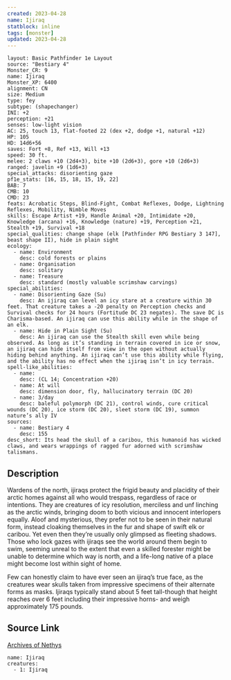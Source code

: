 ```yaml
---
created: 2023-04-28
name: Ijiraq
statblock: inline
tags: [monster]
updated: 2023-04-28
---
```

```statblock
layout: Basic Pathfinder 1e Layout
source: "Bestiary 4"
Monster_CR: 9
name: Ijiraq
Monster_XP: 6400
alignment: CN
size: Medium
type: fey
subtype: (shapechanger)
INI: +2
perception: +21
senses: low-light vision
AC: 25, touch 13, flat-footed 22 (dex +2, dodge +1, natural +12)
HP: 105
HD: 14d6+56
saves: Fort +8, Ref +13, Will +13
speed: 30 ft.
melee: 2 claws +10 (2d4+3), bite +10 (2d6+3), gore +10 (2d6+3)
ranged: javelin +9 (1d6+3)
special_attacks: disorienting gaze
pf1e_stats: [16, 15, 18, 15, 19, 22]
BAB: 7
CMB: 10
CMD: 23
feats: Acrobatic Steps, Blind-Fight, Combat Reflexes, Dodge, Lightning Reflexes, Mobility, Nimble Moves
skills: Escape Artist +19, Handle Animal +20, Intimidate +20, Knowledge (arcana) +16, Knowledge (nature) +19, Perception +21, Stealth +19, Survival +18
special_qualities: change shape (elk [Pathfinder RPG Bestiary 3 147], beast shape II), hide in plain sight
ecology:
  - name: Environment
    desc: cold forests or plains
  - name: Organisation
    desc: solitary
  - name: Treasure
    desc: standard (mostly valuable scrimshaw carvings)
special_abilities:
  - name: Disorienting Gaze (Su)
    desc: An ijiraq can level an icy stare at a creature within 30 feet. That creature takes a -20 penalty on Perception checks and Survival checks for 24 hours (Fortitude DC 23 negates). The save DC is Charisma-based. An ijiraq can use this ability while in the shape of an elk.
  - name: Hide in Plain Sight (Su)
    desc: An ijiraq can use the Stealth skill even while being observed. As long as it’s standing in terrain covered in ice or snow, an ijiraq can hide itself from view in the open without actually hiding behind anything. An ijiraq can’t use this ability while flying, and the ability has no effect when the ijiraq isn’t in icy terrain.
spell-like_abilities:
  - name:
    desc: (CL 14; Concentration +20)
  - name: At will
    desc: dimension door, fly, hallucinatory terrain (DC 20)
  - name: 3/day
    desc: baleful polymorph (DC 21), control winds, cure critical wounds (DC 20), ice storm (DC 20), sleet storm (DC 19), summon nature’s ally IV
sources:
  - name: Bestiary 4
    desc: 155
desc_short: Its head the skull of a caribou, this humanoid has wicked claws, and wears wrappings of ragged fur adorned with scrimshaw talismans.
```
## Description
Wardens of the north, ijiraqs protect the frigid beauty and placidity of their arctic homes against all who would trespass, regardless of race or intentions. They are creatures of icy resolution, merciless and unf linching as the arctic winds, bringing doom to both vicious and innocent interlopers equally. Aloof and mysterious, they prefer not to be seen in their natural form, instead cloaking themselves in the fur and shape of swift elk or caribou. Yet even then they’re usually only glimpsed as fleeting shadows. Those who lock gazes with ijiraqs see the world around them begin to swim, seeming unreal to the extent that even a skilled forester might be unable to determine which way is north, and a life-long native of a place might become lost within sight of home.

Few can honestly claim to have ever seen an ijiraq’s true face, as the creatures wear skulls taken from impressive specimens of their alternate forms as masks. Ijiraqs typically stand about 5 feet tall-though that height reaches over 6 feet including their impressive horns- and weigh approximately 175 pounds.
## Source Link
[Archives of Nethys](https://aonprd.com/MonsterDisplay.aspx?ItemName=Ijiraq)
```encounter-table
name: Ijiraq
creatures:
  - 1: Ijiraq
```
